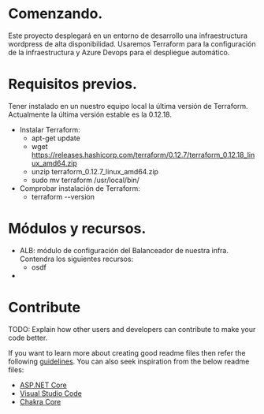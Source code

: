# Comenzando.
Este proyecto desplegará en un entorno de desarrollo una infraestructura wordpress de alta disponibilidad. Usaremos Terraform para la configuración de la infraestructura y Azure Devops para el despliegue automático.
# Requisitos previos.
Tener instalado en un nuestro equipo local la última versión de Terraform. Actualmente la última versión estable es la 0.12.18.
*	Instalar Terraform:
    * apt-get update
    * wget https://releases.hashicorp.com/terraform/0.12.7/terraform_0.12.18_linux_amd64.zip
    * unzip terraform_0.12.7_linux_amd64.zip
    * sudo mv terraform /usr/local/bin/
*   Comprobar instalación de Terraform:
    * terraform --version 
# Módulos y recursos.
* ALB: módulo de configuración del Balanceador de nuestra infra. Contendra los siguientes recursos:
    - osdf
* 
# Contribute
TODO: Explain how other users and developers can contribute to make your code better. 

If you want to learn more about creating good readme files then refer the following [guidelines](https://docs.microsoft.com/en-us/azure/devops/repos/git/create-a-readme?view=azure-devops). You can also seek inspiration from the below readme files:
- [ASP.NET Core](https://github.com/aspnet/Home)
- [Visual Studio Code](https://github.com/Microsoft/vscode)
- [Chakra Core](https://github.com/Microsoft/ChakraCore)